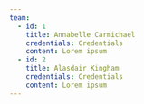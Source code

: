 ```yaml
---
team:
  - id: 1
    title: Annabelle Carmichael
    credentials: Credentials
    content: Lorem ipsum
  - id: 2
    title: Alasdair Kingham
    credentials: Credentials
    content: Lorem ipsum
---
```

